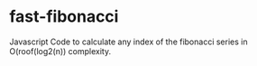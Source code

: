 # fast-fibonacci
Javascript Code to calculate any index of the fibonacci series in O(roof(log2(n)) complexity.
